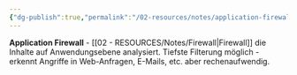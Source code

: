 ```yaml
---
{"dg-publish":true,"permalink":"/02-resources/notes/application-firewall/","tags":["firewall/typ","filter/anwendung"],"noteIcon":"","updated":"2025-08-28T20:50:25.000+02:00"}
---
```



**Application Firewall** - [[02 - RESOURCES/Notes/Firewall\|Firewall]] die Inhalte auf Anwendungsebene analysiert.
Tiefste Filterung möglich - erkennt Angriffe in Web-Anfragen, E-Mails, etc. aber rechenaufwendig.